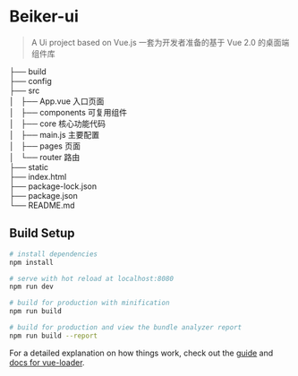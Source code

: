 # Beiker-ui

> A Ui project based on Vue.js
> 一套为开发者准备的基于 Vue 2.0 的桌面端组件库
  
├── build   
├── config  
├── src  
│   ├── App.vue     入口页面  
│   ├── components  可复用组件  
│   ├── core        核心功能代码  
│   ├── main.js     主要配置  
│   ├── pages       页面  
│   └── router      路由  
├── static  
├── index.html  
├── package-lock.json  
├── package.json  
└── README.md

## Build Setup

``` bash
# install dependencies
npm install

# serve with hot reload at localhost:8080
npm run dev

# build for production with minification
npm run build

# build for production and view the bundle analyzer report
npm run build --report
```

For a detailed explanation on how things work, check out the [guide](http://vuejs-templates.github.io/webpack/) and [docs for vue-loader](http://vuejs.github.io/vue-loader).

